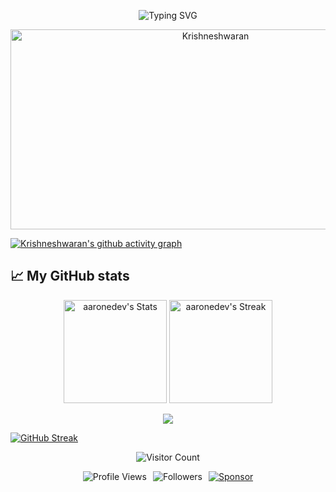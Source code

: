 <p align="center">
<img src="https://readme-typing-svg.demolab.com?font=Fira+Code&pause=400&color=6000F7&background=FFFFFF00&center=true&vCenter=true&width=435&lines=Hello%F0%9F%91%8B" alt="Typing SVG" /></a>

<p align="center">
  <img src="https://socialify.git.ci/Krishneshwaran/Krishneshwaran/image?description=1&descriptionEditable=I%20specialize%20in%20Artificial%20Intelligence%20and%20Data%20Science.&font=Source%20Code%20Pro&language=1&name=1&pattern=Solid&theme=Dark" alt="Krishneshwaran" width="640" height="320" />
</p>



[![Krishneshwaran's github activity graph](https://github-readme-activity-graph.vercel.app/graph?username=Krishneshwaran&bg_color=000000&color=6b6b6b&line=a6a6a6&point=7c7fda&area=true&hide_border=true)](https://github.com/ashutosh00710/github-readme-activity-graph)



## 📈 My GitHub stats

<div class="badges-githubstats">
  <p align="center">
    <img src="https://github-readme-stats.vercel.app/api?username=Krishneshwaran&theme=tokyonight&show_icons=true&hide_border=true&count_private=true" alt="aaronedev's Stats" height="165">
    <img src="https://github-readme-streak-stats.herokuapp.com/?user=Krishneshwaran&theme=tokyonight&hide_border=true" alt="aaronedev's Streak" height="165">
  </p>
</div>

<p align="center">
    <img src="https://api.githubtrends.io/user/svg/Krishneshwaran/langs?time_range=one_year&use_percent=True&include_private=True&loc_metric=changed&theme=dark">
  </p>
  <a href="https://git.io/streak-stats"><img src="https://streak-stats.demolab.com?user=krishneshwaran&theme=dark" alt="GitHub Streak" /></a>
<p align="center">
  
<img src="https://profile-counter.glitch.me/krishneshwaran/count.svg" alt="Visitor Count" />
</p>
<!-- Add badges in an organized, centered flexbox container -->
<div align="center" style="display: flex; justify-content: center; gap: 10px; flex-wrap: wrap;">
  <img alt="Profile Views" src="https://komarev.com/ghpvc/?username=Krishneshwaran&style=flat&color=3498DB"/>
  <img alt="Followers" src="https://img.shields.io/github/followers/Krishneshwaran?label=Followers&style=flat&color=3498DB"/>
  <a href="https://github.com/sponsors/Krishneshwaran">
    <img src="https://img.shields.io/static/v1?label=Sponsor&message=%E2%9D%A4&logo=GitHub&color=%23fe8e86" alt="Sponsor"/>
  </a>
</div>
